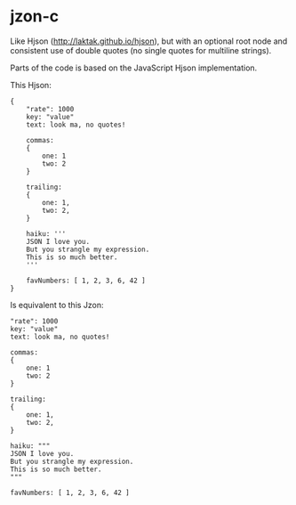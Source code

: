 jzon-c
======

Like Hjson (http://laktak.github.io/hjson), but with an optional root node and consistent use of double quotes (no single quotes for multiline strings).

Parts of the code is based on the JavaScript Hjson implementation.

This Hjson:

```
{
    "rate": 1000 
    key: "value"
    text: look ma, no quotes!

    commas:
    {
        one: 1
        two: 2
    }

    trailing:
    {
        one: 1,
        two: 2,
    }

    haiku: '''
    JSON I love you.
    But you strangle my expression.
    This is so much better.
    '''

    favNumbers: [ 1, 2, 3, 6, 42 ]
}
```

Is equivalent to this Jzon:

```
"rate": 1000 
key: "value"
text: look ma, no quotes!

commas:
{
    one: 1
    two: 2
}

trailing:
{
    one: 1,
    two: 2,
}

haiku: """
JSON I love you.
But you strangle my expression.
This is so much better.
"""

favNumbers: [ 1, 2, 3, 6, 42 ]
```
